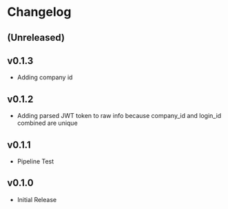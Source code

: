 # Changelog

## (Unreleased)

## v0.1.3

- Adding company id

## v0.1.2

- Adding parsed JWT token to raw info because company_id and login_id combined are unique

## v0.1.1

- Pipeline Test

## v0.1.0

- Initial Release
